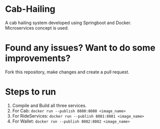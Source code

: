 # Cab-Hailing
A cab hailing system developed using Springboot and Docker. Microservices concept is used.

# Found any issues? Want to do some improvements?
Fork this repository, make changes and create a pull request.

# Steps to run
1. Compile and Build all three services.
2. For Cab: ````docker run --publish 8080:8080 <image_name>````
3. For RideServices: ````docker run --publish 8081:8081 <image_name>````
4. For Wallet: ````docker run --publish 8082:8082 <image_name>````